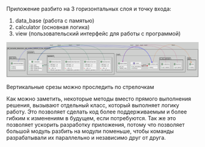 Приложение разбито на 3 горизонтальных слоя и точку входа:

1. data_base (работа с памятью)
2. calculator (основная логика)
3. view (пользовательский интерфейс для работы с программой)

![](hda.png)

Вертикальные срезы можно проследить по стрелочкам

Как можно заметить, некоторые методы вместо прямого выполнения решения, вызывают отдельный класс, который выполняет логику работу.
Это позволяет сделать код более поддерживаемым и более гибким к изменениям в будущем, если потребуются.
Так же это позволяет ускорить разработку приложения,
потому что позволяет большой модуль разбить на модули поменьше, чтобы команды разрабатывали их параллельно и независимо друг от друга.
